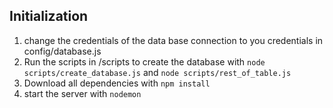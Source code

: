 ## Initialization

1. change the credentials of the data base connection to you credentials in config/database.js
2. Run the scripts in /scripts to create the database with ```node scripts/create_database.js``` and ```node scripts/rest_of_table.js```
3. Download all dependencies with ```npm install```
4. start the server with ```nodemon```



